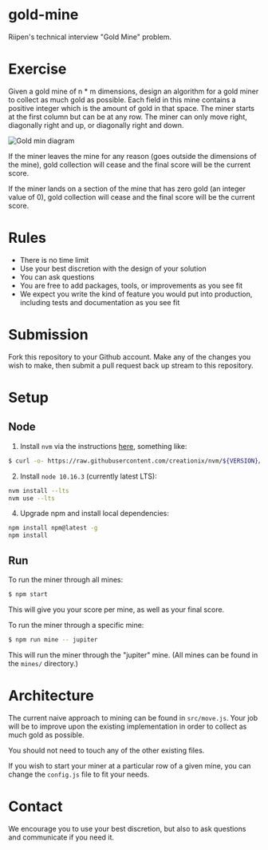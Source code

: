 # gold-mine

Riipen's technical interview "Gold Mine" problem.

# Exercise

Given a gold mine of n * m dimensions, design an algorithm for a gold miner to collect
as much gold as possible. Each field in this mine contains a positive integer
which is the amount of gold in that space. The miner starts at the first column but can be at any row.
The miner can only move right, diagonally right and up, or diagonally right and down.

![Gold min diagram](https://i.imgur.com/pmb9XCA.png "Gold Mine Diagram")

If the miner leaves the mine for any reason (goes outside the dimensions of the mine), gold collection
will cease and the final score will be the current score.

If the miner lands on a section of the mine that has zero gold (an integer value of 0), gold
collection will cease and the final score will be the current score.

# Rules

- There is no time limit
- Use your best discretion with the design of your solution
- You can ask questions
- You are free to add packages, tools, or improvements as you see fit
- We expect you write the kind of feature you would put into production, including tests and documentation as you see fit

# Submission

Fork this repository to your Github account. Make any of the changes you wish to make,
then submit a pull request back up stream to this repository.

# Setup

## Node

1. Install `nvm` via the instructions [here](https://github.com/nvm-sh/nvm#installation-and-update), something like:

```bash
$ curl -o- https://raw.githubusercontent.com/creationix/nvm/${VERSION}/install.sh | bash
```

2. Install `node 10.16.3` (currently latest LTS):

```bash
nvm install --lts
nvm use --lts
```

4. Upgrade npm and install local dependencies:

```bash
npm install npm@latest -g
npm install
```

## Run

To run the miner through all mines:

```bash
$ npm start
```

This will give you your score per mine, as well as your final score.

To run the miner through a specific mine:

```bash
$ npm run mine -- jupiter
```

This will run the miner through the "jupiter" mine. (All mines can be found
in the `mines/` directory.)

# Architecture

The current naive approach to mining can be found in `src/move.js`.
Your job will be to improve upon the existing implementation in order
to collect as much gold as possible.

You should not need to touch any of the other existing files.

If you wish to start your miner at a particular row of a given mine, you
can change the `config.js` file to fit your needs.

# Contact

We encourage you to use your best discretion, but also to ask questions and communicate if you need it.
